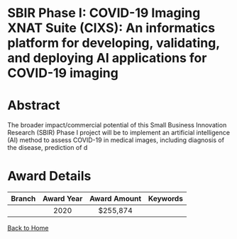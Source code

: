 
SBIR Phase I: COVID-19 Imaging XNAT Suite (CIXS): An informatics platform for developing, validating, and deploying AI applications for COVID-19 imaging
========================================================================================================================================================

# Abstract


The broader impact/commercial potential of this Small Business Innovation Research (SBIR) Phase I project will be to implement an artificial intelligence (AI) method to assess COVID-19 in medical images, including diagnosis of the disease, prediction of d  

# Award Details

|Branch|Award Year|Award Amount|Keywords|
| :---: | :---: | :---: | :---: |
||2020|$255,874||
  
  


[Back to Home](https://github.com/chrischow/dod_sbir_awards#664)
